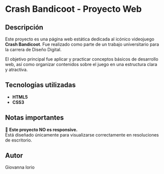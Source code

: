 # Crash Bandicoot - Proyecto Web

## Descripción
Este proyecto es una página web estática dedicada al icónico videojuego **Crash Bandicoot**. Fue realizado como parte de un trabajo universitario para la carrera de Diseño Digital.

El objetivo principal fue aplicar y practicar conceptos básicos de desarrollo web, así como organizar contenidos sobre el juego en una estructura clara y atractiva.

## Tecnologías utilizadas
- **HTML5**  
- **CSS3**

## Notas importantes
🚫 **Este proyecto NO es responsive.**  
Está diseñado únicamente para visualizarse correctamente en resoluciones de escritorio.

## Autor
Giovanna Iorio
